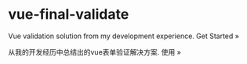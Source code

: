 # vue-final-validate
Vue validation solution from my development experience. Get Started »

从我的开发经历中总结出的vue表单验证解决方案. 使用 »
